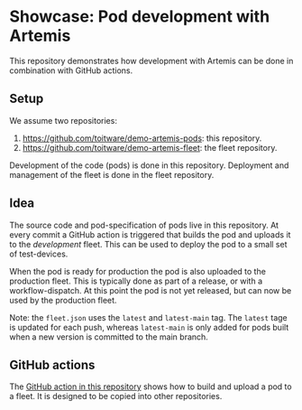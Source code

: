 # Showcase: Pod development with Artemis

This repository demonstrates how development with Artemis can be done in
combination with GitHub actions.

## Setup

We assume two repositories:
1. https://github.com/toitware/demo-artemis-pods: this repository.
2. https://github.com/toitware/demo-artemis-fleet: the fleet repository.

Development of the code (pods) is done in this repository. Deployment and
management of the fleet is done in the fleet repository.

## Idea

The source code and pod-specification of pods live in this repository.
At every commit a GitHub action is triggered that builds the pod and
uploads it to the *development* fleet. This can be used to deploy the
pod to a small set of test-devices.

When the pod is ready for production the pod is also uploaded to the
production fleet. This is typically done as part of a release, or
with a workflow-dispatch. At this point the pod is not yet released, but
can now be used by the production fleet.

Note: the `fleet.json` uses the `latest` and `latest-main` tag.
The `latest` tage is updated for each push, whereas `latest-main` is only
added for pods built when a new version is committed to the main branch.

## GitHub actions

The [GitHub action in this repository](.github/workflows/ci.yml) shows
how to build and upload a pod to a fleet. It is designed to be copied
into other repositories.
